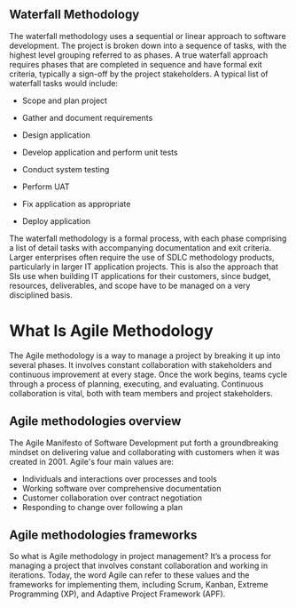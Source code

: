 ## Waterfall Methodology
The waterfall methodology uses a sequential or linear approach to software development. The project is broken down into a sequence of tasks, with the highest level grouping referred to as phases. A true waterfall approach requires phases that are completed in sequence and have formal exit criteria, typically a sign-off by the project stakeholders. A typical list of waterfall tasks would include:

- Scope and plan project

- Gather and document requirements

- Design application


- Develop application and perform unit tests


- Conduct system testing


- Perform UAT


- Fix application as appropriate


- Deploy application

The waterfall methodology is a formal process, with each phase comprising a list of detail tasks with accompanying documentation and exit criteria. Larger enterprises often require the use of SDLC methodology products, particularly in larger IT application projects. This is also the approach that SIs use when building IT applications for their customers, since budget, resources, deliverables, and scope have to be managed on a very disciplined basis.

# What Is Agile Methodology
The Agile methodology is a way to manage a project by breaking it up into several phases. It involves constant collaboration with stakeholders and continuous improvement at every stage. Once the work begins, teams cycle through a process of planning, executing, and evaluating. Continuous collaboration is vital, both with team members and project stakeholders.

## Agile methodologies overview
The Agile Manifesto of Software Development put forth a groundbreaking mindset on delivering value and collaborating with customers when it was created in 2001. Agile's four main values are:

- Individuals and interactions over processes and tools
- Working software over comprehensive documentation
- Customer collaboration over contract negotiation
- Responding to change over following a plan
## Agile methodologies frameworks
So what is Agile methodology in project management? It’s a process for managing a project that involves constant collaboration and working in iterations. Today, the word Agile can refer to these values and the frameworks for implementing them, including Scrum, Kanban, Extreme Programming (XP), and Adaptive Project Framework (APF).
